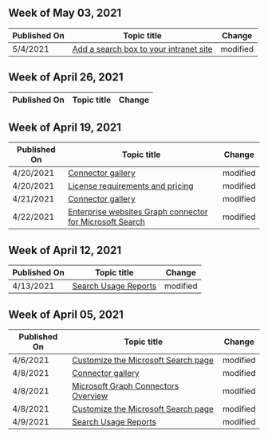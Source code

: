 <!-- This file is generated automatically each week. Changes made to this file will be overwritten.-->



## Week of May 03, 2021


| Published On |Topic title | Change |
|------|------------|--------|
| 5/4/2021 | [Add a search box to your intranet site](/MicrosoftSearch/add-a-search-box-to-your-intranet-site) | modified |


## Week of April 26, 2021


| Published On |Topic title | Change |
|------|------------|--------|


## Week of April 19, 2021


| Published On |Topic title | Change |
|------|------------|--------|
| 4/20/2021 | [Connector gallery](/MicrosoftSearch/connectors-gallery) | modified |
| 4/20/2021 | [License requirements and pricing](/MicrosoftSearch/licensing) | modified |
| 4/21/2021 | [Connector gallery](/MicrosoftSearch/connectors-gallery) | modified |
| 4/22/2021 | [Enterprise websites Graph connector for Microsoft Search](/MicrosoftSearch/enterprise-web-connector) | modified |


## Week of April 12, 2021


| Published On |Topic title | Change |
|------|------------|--------|
| 4/13/2021 | [Search Usage Reports](/MicrosoftSearch/usage-reports) | modified |


## Week of April 05, 2021


| Published On |Topic title | Change |
|------|------------|--------|
| 4/6/2021 | [Customize the Microsoft Search page](/MicrosoftSearch/customize-search-page) | modified |
| 4/8/2021 | [Connector gallery](/MicrosoftSearch/connectors-gallery) | modified |
| 4/8/2021 | [Microsoft Graph Connectors Overview](/MicrosoftSearch/connectors-overview) | modified |
| 4/8/2021 | [Customize the Microsoft Search page](/MicrosoftSearch/customize-search-page) | modified |
| 4/9/2021 | [Search Usage Reports](/MicrosoftSearch/usage-reports) | modified |
